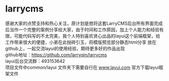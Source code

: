 # larrycms
感谢大家的点赞支持和热心关注，原计划是想将这套LarryCMS后台所有界面完成后当作一个完整的案例分享给大家，由于时间和工作原因，加上个人能力和经验有限，可能代码写的不太完美，我个人特别喜欢贤心出品的layui这个前端框架，给工作带来很大的便捷，小弟在此抛砖引玉，将模版预览部分静态html分享 放在github上，一起交流layui的使用经验，期待更多好的作品出现<br>
github地址：https://github.com/larryqin/larrycms<br>
layui后台交流群：493153642<br>
项目文件中common/layui 文件夹下需要自行在 www.layui.com 官方下载layui框架文件<br>
